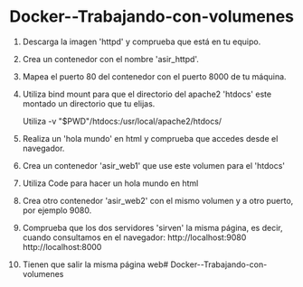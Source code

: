 # Docker--Trabajando-con-volumenes

   1. Descarga la imagen 'httpd' y comprueba que está en tu equipo.


   2. Crea un contenedor con el nombre 'asir_httpd'.


   3. Mapea el puerto 80 del contenedor con el puerto 8000 de tu máquina.


   4. Utiliza bind mount para que el directorio del apache2 'htdocs' este montado un directorio que tu elijas.

        Utiliza -v "$PWD"/htdocs:/usr/local/apache2/htdocs/

   5. Realiza un 'hola mundo' en html y comprueba que accedes desde el navegador.


   7. Crea un contenedor 'asir_web1' que use este volumen para el 'htdocs'


   8. Utiliza Code para hacer un hola mundo en html


   9. Crea otro contenedor 'asir_web2' con el mismo volumen y a otro puerto, por ejemplo 9080.


   10. Comprueba que los dos servidores 'sirven' la misma página, es decir, cuando consultamos en el navegador:
        http://localhost:9080 
        http://localhost:8000


   11. Tienen que salir la misma página web# Docker--Trabajando-con-volumenes
